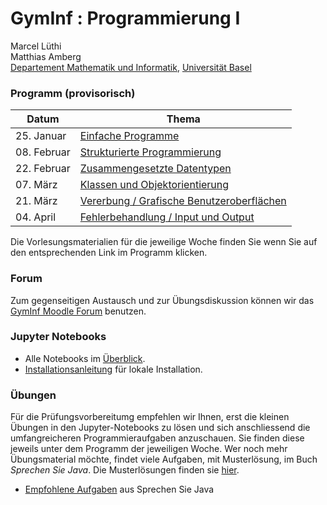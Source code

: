 # GymInf : Programmierung I

Marcel Lüthi <br/>
Matthias Amberg <br/>
[Departement Mathematik und Informatik](https://dmi.unibas.ch), [Universität Basel](https://unibas.ch)


### Programm (provisorisch)

| Datum             | Thema | 
|-------------------|--------|
| 25. Januar       | [Einfache Programme](block1/index.md) |
| 08. Februar       | [Strukturierte Programmierung](block2/index.md) |
| 22. Februar      | [Zusammengesetzte Datentypen](block3/index.md) |
| 07. März         | [Klassen und Objektorientierung](block4/index.md) |
| 21. März         | [Vererbung / Grafische Benutzeroberflächen](block5/index.md) |
| 04. April        | [Fehlerbehandlung / Input und Output](block6/index.md) |

Die Vorlesungsmaterialien für die jeweilige Woche finden Sie wenn Sie auf den entsprechenden Link im 
Programm klicken. 

### Forum

Zum gegenseitigen Austausch und zur Übungsdiskussion können wir das [GymInf Moodle Forum](https://moodle.unifr.ch/enrol/index.php?id=224545) benutzen. 

### Jupyter Notebooks

* Alle Notebooks im [Überblick](https://nbviewer.jupyter.org/github/unibas-marcelluethi/gyminf-programmieren/tree/master/notebooks/).
* [Installationsanleitung](jupyter-installation) für lokale Installation.

### Übungen

Für die Prüfungsvorbereitumg empfehlen wir Ihnen, erst die kleinen Übungen in den Jupyter-Notebooks zu lösen und sich anschliessend die umfangreicheren Programmieraufgaben anzuschauen. Sie finden diese jeweils unter dem Programm der jeweiligen Woche. Wer noch mehr Übungsmaterial möchte, findet viele Aufgaben, mit Musterlösung, im Buch *Sprechen Sie Java*. Die Musterlösungen finden sie [hier](http://ssw.jku.at/JavaBuch/Muster/). 

* [Empfohlene Aufgaben](recommended-exercises) aus Sprechen Sie Java